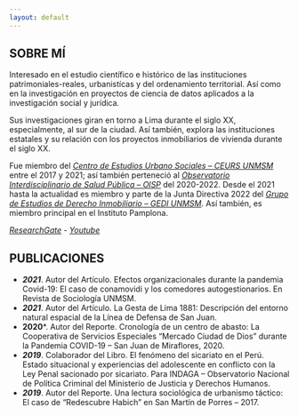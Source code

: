 ```yaml
---
layout: default
---
```


## SOBRE MÍ

Interesado en el estudio científico e histórico de las instituciones patrimoniales-reales, urbanistícas y del ordenamiento territorial. Así como en la investigación en proyectos de ciencia de datos aplicados a la investigación social y jurídica. 

Sus investigaciones giran en torno a Lima durante el siglo XX, especialmente, al sur de la ciudad. Así también, explora las instituciones estatales y su relación con los proyectos inmobiliarios de vivienda durante el siglo XX.

Fue miembro del *[Centro de Estudios Urbano Sociales – CEURS UNMSM](https://www.facebook.com/profile.php?id=100057656580960)* entre el 2017 y 2021; así también perteneció al *[Observatorio Interdisciplinario de Salud Pública – OISP](https://www.facebook.com/observatorio.isp)* del 2020-2022. Desde el 2021 hasta la actualidad es miembro y parte de la Junta Directiva 2022 del *[Grupo de Estudios de Derecho Inmobiliario – GEDI UNMSM](https://www.facebook.com/GEDI.SanMarcos)*. Así también, es miembro principal en el Instituto Pamplona.

*[ResearchGate](https://www.researchgate.net/profile/William-Atencio-Becerra/research) - [Youtube](https://www.youtube.com/channel/UCizdhiTYfbgl5euy6GQI91Q)*

## PUBLICACIONES
- ***2021***. Autor del Artículo. Efectos organizacionales durante la pandemia Covid-19: El caso de conamovidi y los comedores autogestionarios. En Revista de Sociología UNMSM.
- ***2021***. Autor del Artículo. La Gesta de Lima 1881: Descripción del entorno natural espacial de la Línea de Defensa de San Juan.
- **2020***. Autor del Reporte. Cronología de un centro de abasto: La Cooperativa de Servicios Especiales “Mercado Ciudad de Dios” durante la Pandemia COVID-19 – San Juan de Miraflores, 2020.
- ***2019***. Colaborador del Libro. El fenómeno del sicariato en el Perú. Estado situacional y experiencias del adolescente en conflicto con la Ley Penal sacionado por sicariato. Para INDAGA – Observatorio Nacional de Política Criminal del Ministerio de Justicia y Derechos Humanos.
- ***2019***. Autor del Reporte. Una lectura sociológica de urbanismo táctico: El caso de “Redescubre Habich” en San Martín de Porres – 2017.


